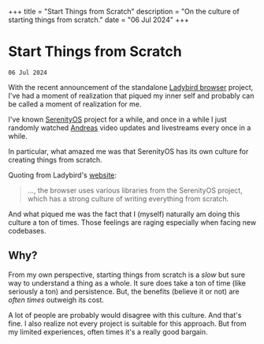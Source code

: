 +++
title = "Start Things from Scratch"
description = "On the culture of starting things from scratch."
date = "06 Jul 2024"
+++

# Start Things from Scratch
`06 Jul 2024`

With the recent announcement of the standalone [Ladybird browser](https://ladybird.org/) project, I've had a moment of realization that piqued my inner self and probably can be called a moment of realization for me.

I've known [SerenityOS](https://serenityos.org/) project for a while, and once in a while I just randomly watched [Andreas](https://www.youtube.com/@awesomekling) video updates and livestreams every once in a while.

In particular, what amazed me was that SerenityOS has its own culture for creating things from scratch.

Quoting from Ladybird's [website](https://ladybird.org/):

> ..., the browser uses various libraries from the SerenityOS project, which has a strong culture of writing everything from scratch.

And what piqued me was the fact that I (myself) naturally am doing this culture a ton of times. Those feelings are raging especially when facing new codebases.

## Why?

From my own perspective, starting things from scratch is a _slow_ but sure way to understand a thing as a whole. It sure does take a ton of time (like seriously a ton) and persistence. But, the benefits (believe it or not) are _often times_ outweigh its cost.

A lot of people are probably would disagree with this culture. And that's fine. I also realize not every project is suitable for this approach. But from my limited experiences, often times it's a really good bargain.
